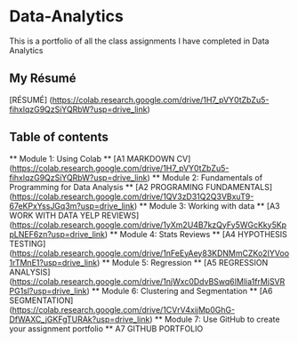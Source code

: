 # Data-Analytics
This is a portfolio of all the class assignments I have completed in Data Analytics
## My Résumé
[RÉSUMÉ] (https://colab.research.google.com/drive/1H7_pVY0tZbZu5-fihxlqzG9QzSiYQRbW?usp=drive_link)
## Table of contents
** Module 1: Using Colab **
[A1 MARKDOWN CV] (https://colab.research.google.com/drive/1H7_pVY0tZbZu5-fihxlqzG9QzSiYQRbW?usp=drive_link)
** Module 2: Fundamentals of Programming for Data Analysis **
[A2 PROGRAMING FUNDAMENTALS] (https://colab.research.google.com/drive/1QV3zD31Q2Q3VBxuT9-67eKPxYssJGq3m?usp=drive_link)
** Module 3: Working with data **
[A3 WORK WITH DATA YELP REVIEWS] (https://colab.research.google.com/drive/1yXm2U4B7kzQyFy5WGcKky5KppLNEF6zn?usp=drive_link)
** Module 4: Stats Reviews **
[A4 HYPOTHESIS TESTING] (https://colab.research.google.com/drive/1nFeEyAey83KDNMmCZKo2IYVoo1rTMnE1?usp=drive_link)
** Module 5: Regression **
[A5 REGRESSION ANALYSIS] (https://colab.research.google.com/drive/1njWxc0DdvBSwq6IMlia1frMjSVRPG1sl?usp=drive_link)
** Module 6: Clustering and Segmentation **
[A6 SEGMENTATION] (https://colab.research.google.com/drive/1CVrV4xijMp0GhG-DfWAXC_jGKFgTURAk?usp=drive_link)
** Module 7: Use GitHub to create your assignment portfolio **
A7 GITHUB PORTFOLIO 
